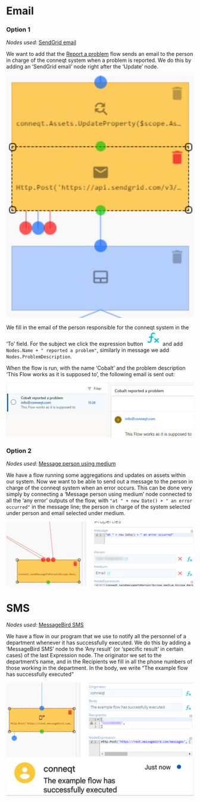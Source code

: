 # Email

### Option 1

_Nodes used:_
[SendGrid email](../../Nodes/Communication/SendGridEmail.md)

We want to add that the [Report a problem](../../Nodes/Examples/ReportAProblem.md) flow sends an email to the person in charge of the conneqt system when a problem is reported. We do this by adding an ‘SendGrid email’ node right after the ‘Update’ node.

![Image](../../Documentation/Nodes/ReportAProblem/10.png)

We fill in the email of the person responsible for the conneqt system in the ‘To’ field. For the subject we click the expression button ![Image](../../Documentation/Nodes/ReportAProblem/2.png) and add `Nodes.Name + " reported a problem"`, similarly in message we add `Nodes.ProblemDescription`.

When the flow is run, with the name ‘Cobalt’ and the problem description ‘This Flow works as it is supposed to’, the following email is sent out:

![Image](../../Documentation/Nodes/ReportAProblem/11.png)

### Option 2

_Nodes used:_
[Message person using medium](../../Nodes/Communication/MessagePersonUsingMedium.md)

We have a flow running some aggregations and updates on assets within our system. Now we want to be able to send out a message to the person in charge of the conneqt system when an error occurs. This can be done very simply by connecting a ‘Message person using medium’ node connected to all the ‘any error’ outputs of the flow, with `"at " + new Date() + " an error occurred"` in the message line; the person in charge of the system selected under person and email selected under medium.

![Image](../../Documentation/Nodes/Notifications/0.png)

# SMS

_Nodes used:_
[MessageBird SMS](../../Nodes/Communication/MessageBirdSMS.md)

We have a flow in our program that we use to notify all the personnel of a department whenever it has successfully executed. We do this by adding a ‘MessageBird SMS’ node to the ‘Any result’ (or ‘specific result’ in certain cases) of the last Expression node. The originator we set to the department’s name, and in the Recipients we fill in all the phone numbers of those working in the department. In the body, we write “The example flow has successfully executed”

![Image](../../Documentation/Nodes/Notifications/1.png)
![Image](../../Documentation/Nodes/Notifications/2.png)
